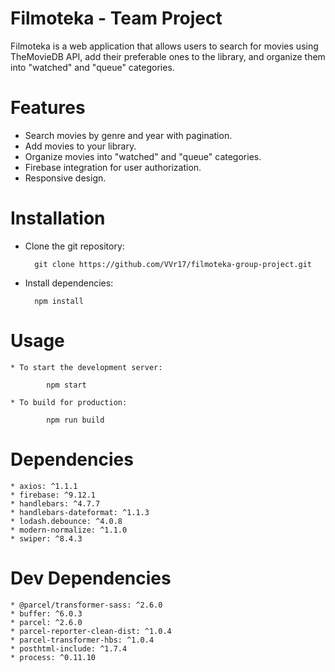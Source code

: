 # Filmoteka - Team Project

Filmoteka is a web application that allows users to search for movies using TheMovieDB API, add their preferable ones to the library, and organize them into "watched" and "queue" categories.

# Features
  * Search movies by genre and year with pagination.
  * Add movies to your library.
  * Organize movies into "watched" and "queue" categories.
  * Firebase integration for user authorization.
  * Responsive design.
  
# Installation
  * Clone the git repository:
      
          git clone https://github.com/VVr17/filmoteka-group-project.git
  
  * Install dependencies:
      
          npm install
      
      
 # Usage
    * To start the development server:
        
            npm start
    
    * To build for production:
            
            npm run build

# Dependencies
    * axios: ^1.1.1
    * firebase: ^9.12.1
    * handlebars: ^4.7.7
    * handlebars-dateformat: ^1.1.3
    * lodash.debounce: ^4.0.8
    * modern-normalize: ^1.1.0
    * swiper: ^8.4.3
 
# Dev Dependencies
    * @parcel/transformer-sass: ^2.6.0
    * buffer: ^6.0.3
    * parcel: ^2.6.0
    * parcel-reporter-clean-dist: ^1.0.4
    * parcel-transformer-hbs: ^1.0.4
    * posthtml-include: ^1.7.4
    * process: ^0.11.10

